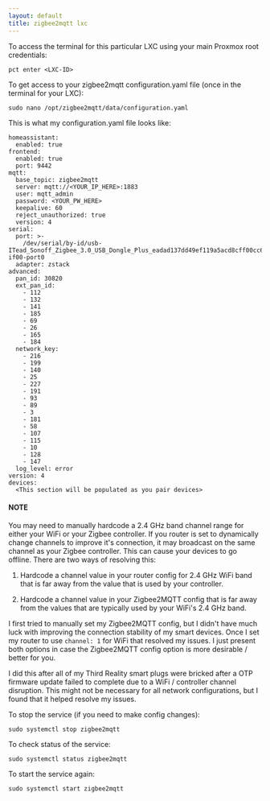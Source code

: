 ```yaml
---
layout: default
title: zigbee2mqtt lxc
---
```


To access the terminal for this particular LXC using your main Proxmox root credentials:
```
pct enter <LXC-ID>
```

To get access to your zigbee2mqtt configuration.yaml file (once in the terminal for your LXC):
```
sudo nano /opt/zigbee2mqtt/data/configuration.yaml
```

This is what my configuration.yaml file looks like:
```
homeassistant:
  enabled: true
frontend:
  enabled: true
  port: 9442
mqtt:
  base_topic: zigbee2mqtt
  server: mqtt://<YOUR_IP_HERE>:1883
  user: mqtt_admin
  password: <YOUR_PW_HERE>
  keepalive: 60
  reject_unauthorized: true
  version: 4
serial:
  port: >-
    /dev/serial/by-id/usb-ITead_Sonoff_Zigbee_3.0_USB_Dongle_Plus_eadad137dd49ef119a5acd8cff00cc63-if00-port0
  adapter: zstack
advanced:
  pan_id: 30820
  ext_pan_id:
    - 112
    - 132
    - 141
    - 185
    - 69
    - 26
    - 165
    - 184
  network_key:
    - 216
    - 199
    - 140
    - 25
    - 227
    - 191
    - 93
    - 89
    - 3
    - 181
    - 58
    - 107
    - 115
    - 10
    - 128
    - 147
  log_level: error
version: 4
devices:
  <This section will be populated as you pair devices>
```

#### NOTE

You may need to manually hardcode a 2.4 GHz band channel range for either your WiFi or your Zigbee controller. If you router is set to dynamically change channels to improve it's connection, it may broadcast on the same channel as your Zigbee controller. This can cause your devices to go offline. There are two ways of resolving this:

1. Hardcode a channel value in your router config for 2.4 GHz WiFi band that is far away from the value that is used by your controller.

2. Hardcode a channel value in your Zigbee2MQTT config that is far away from the values that are typically used by your WiFi's 2.4 GHz band.

I first tried to manually set my Zigbee2MQTT config, but I didn't have much luck with improving the connection stability of my smart devices. Once I set my router to use `channel: 1` for WiFi that resolved my issues. I just present both options in case the Zigbee2MQTT config option is more desirable / better for you.

I did this after all of my Third Reality smart plugs were bricked after a OTP firmware update failed to complete due to a WiFi / controller channel disruption. This might not be necessary for all network configurations, but I found that it helped resolve my issues.


To stop the service (if you need to make config changes):
```
sudo systemctl stop zigbee2mqtt
```

To check status of the service:
```
sudo systemctl status zigbee2mqtt
```

To start the service again:
```
sudo systemctl start zigbee2mqtt
```